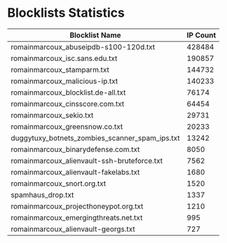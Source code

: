 # Blocklists Statistics
| Blocklist Name | IP Count |
|----|----|
| romainmarcoux_abuseipdb-s100-120d.txt | 428484 |
| romainmarcoux_isc.sans.edu.txt | 190857 |
| romainmarcoux_stamparm.txt | 144732 |
| romainmarcoux_malicious-ip.txt | 140233 |
| romainmarcoux_blocklist.de-all.txt | 76174 |
| romainmarcoux_cinsscore.com.txt | 64454 |
| romainmarcoux_sekio.txt | 29731 |
| romainmarcoux_greensnow.co.txt | 20233 |
| duggytuxy_botnets_zombies_scanner_spam_ips.txt | 13242 |
| romainmarcoux_binarydefense.com.txt | 8050 |
| romainmarcoux_alienvault-ssh-bruteforce.txt | 7562 |
| romainmarcoux_alienvault-fakelabs.txt | 1680 |
| romainmarcoux_snort.org.txt | 1520 |
| spamhaus_drop.txt | 1337 |
| romainmarcoux_projecthoneypot.org.txt | 1210 |
| romainmarcoux_emergingthreats.net.txt | 995 |
| romainmarcoux_alienvault-georgs.txt | 727 |

